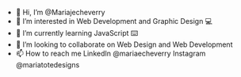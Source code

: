 - 👋 Hi, I’m @Mariajecheverry
- 👀 I’m interested in Web Development and Graphic Design 💻
- 🌱 I’m currently learning JavaScript ⌨️
- 💞️ I’m looking to collaborate on Web Design and Web Development
- 📫 How to reach me LinkedIn @mariaecheverry Instagram @mariatotedesigns

<!---
Mariajecheverry/Mariajecheverry is a ✨ special ✨ repository because its `README.md` (this file) appears on your GitHub profile.
You can click the Preview link to take a look at your changes.
--->
